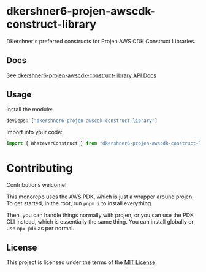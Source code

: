 # dkershner6-projen-awscdk-construct-library

DKershner's preferred constructs for Projen AWS CDK Construct Libraries.

## Docs

See [dkershner6-projen-awscdk-construct-library API Docs](https://dkershner6.github.io/projen-constructs/dkershner6-projen-awscdk-construct-library)

## Usage

Install the module:

```typescript
devDeps: ["dkershner6-projen-awscdk-construct-library"]
```

Import into your code:

```typescript
import { WhateverConstruct } from "dkershner6-projen-awscdk-construct-library";
```

# Contributing

Contributions welcome!

This monorepo uses the AWS PDK, which is just a wrapper around projen. To get started, in the root, run `pnpm i` to install everything.

Then, you can handle things normally with projen, or you can use the PDK CLI instead, which is essentially the same thing. You can install globally or use `npx pdk` as per normal.
## License

This project is licensed under the terms of the [MIT License](LICENSE.md).